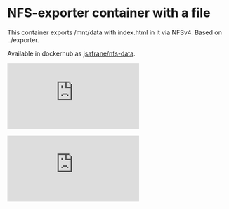 # NFS-exporter container with a file

This container exports /mnt/data with index.html in it via NFSv4. Based on
../exporter.

Available in dockerhub as
[jsafrane/nfs-data](https://registry.hub.docker.com/u/jsafrane/nfs-data/).

[![Analytics](https://kubernetes-site.appspot.com/UA-36037335-10/GitHub/examples/nfs/nfs-data/README.md?pixel)]()


[![Analytics](https://kubernetes-site.appspot.com/UA-36037335-10/GitHub/release-0.19.0/examples/nfs/nfs-data/README.md?pixel)]()
